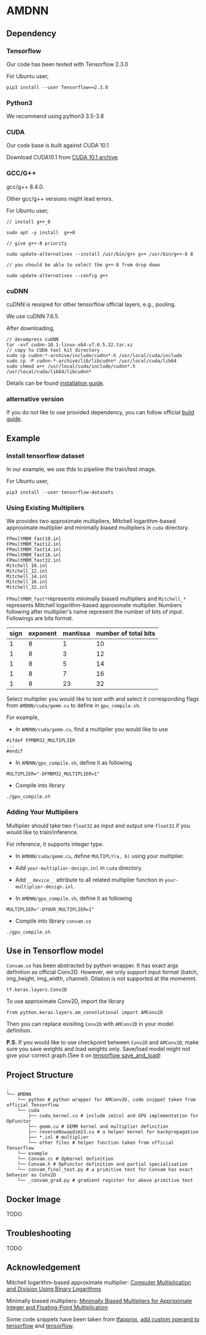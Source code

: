 # AMDNN

## Dependency

### Tensorflow

Our code has been tested with Tensorflow 2.3.0

For Ubuntu user,

``
pip3 install --user Tensorflow==2.3.0
``

### Python3

We recommend using python3 3.5-3.8

### CUDA 
Our code base is built against CUDA 10.1

Download CUDA10.1 from [CUDA 10.1 archive](https://developer.nvidia.com/cuda-10.1-download-archive-base).
### GCC/G++
gcc/g++ 8.4.0.

Other gcc/g++ versions might lead errors.

For Ubuntu user,

```
// install g++_8

sudo apt -y install  g++8

// give g++-8 priority

sudo update-alternatives --install /usr/bin/g++ g++ /usr/bin/g++-8 8

// you should be able to select the g++-8 from drop down

sudo update-alternatives --config g++

```
### cuDNN

cuDNN is reuiqred for other tensorflow official layers, e.g., pooling.

We use cuDNN 7.6.5.

After downloading, 

```
// decompress cuDNN
tar -xvf cudnn-10.1-linux-x64-v7.6.5.32.tar.xz
// copy to CUDA tool kit directory
sudo cp cudnn-*-archive/include/cudnn*.h /usr/local/cuda/include 
sudo cp -P cudnn-*-archive/lib/libcudnn* /usr/local/cuda/lib64 
sudo chmod a+r /usr/local/cuda/include/cudnn*.h /usr/local/cuda/lib64/libcudnn*
```
Details can be found [installation guide](https://docs.nvidia.com/deeplearning/cudnn/install-guide/index.html).

### alternative version

If you do not like to use provided dependency, you can follow official [build guide](https://www.tensorflow.org/install/source).

## Example

### Install tensorflow dataset

In our example, we use tfds to pipeline the train/test image.

For Ubuntu user,

``
pip3 install --user tensorflow-datasets
``

### Using Existing Multipliers

We provides two approximate multipliers, Mitchell logarithm-based approximate multiplier and minimally biased multipliers in `cuda` directory.
```
FPmultMBM_fast10.inl
FPmultMBM_fast12.inl
FPmultMBM_fast14.inl
FPmultMBM_fast16.inl                                                              
FPmultMBM_fast32.inl
Mitchell_10.inl
Mitchell_12.inl
Mitchell_14.inl
Mitchell_16.inl
Mitchell_32.inl
```
`FPmultMBM_fast*`represents minimally biased multipliers and `Mitchell_*` represents Mitchell logarithm-based approximate multiplier. Numbers following after multiplier's name represent the number of bits of input. Followings are bits format.

| sign | exponent | mantissa | number of total bits |
| ----------- | ----------- | ----------- | ----------- |
| 1 | 8 | 1 | 10 |
| 1 | 8 | 3 | 12 |
| 1 | 8 | 5 | 14 |
| 1 | 8 | 7 | 16 |
| 1 | 8 | 23 | 32 |

Select multiplier you would like to test with and select it corresponding flags from  `AMDNN/cuda/gemm.cu` to define in `gpu_compile.sh`.

For example,

- In `AMDNN/cuda/gemm.cu`, find a multiplier you would like to use

```
#ifdef FPMBM32_MULTIPLIER
...
#endif
```


- In `AMDNN/gpu_compile.sh`, define it as following

```
MULTIPLIER="-DFMBM32_MULTIPLIER=1"
```

- Compile into library

```
./gpu_compile.sh
```
### Adding Your Multipliers

Multiplier should take two `float32` as input and output one `float32` if you would like to train/inference.

For inference, it supports integer type.

- In `AMDNN/cuda/gemm.cu`, define `MULTIPLY(a, b)` using your multiplier.

- Add `your-multiplier-design.inl` in `cuda` directory.

- Add `__device__` attribute to all related multiplier function in `your-multiplier-design.inl`.

- In `AMDNN/gpu_compile.sh`, define it as following

```
MULTIPLIER="-DYOUR_MULTIPLIER=1"
```

- Compile into library `convam.so`

```
./gpu_compile.sh
```

## Use in Tensorflow model

`Convam.so` has been abstracted by python wrapper. It has exact args definition as official Conv2D. However, we only support input format (batch, img_height, img_width, channel). Dilation is not supported at the momemnt. 

```
tf.keras.layers.Conv2D
```

To use approximate Conv2D, import the library

```
from python.keras.layers.am_convolutional import AMConv2D
```

Then you can replace exisiting `Conv2D` with `AMConv2D` in your model definition.

**P.S.** If you would like to use checkpoint between `Conv2D` and `AMConv2D`, make sure you save weights and load weights only. Save/load model might not give your correct graph.(See it on [tensorflow save_and_load](https://www.tensorflow.org/tutorials/keras/save_and_load))

## Project Structure
```
.
└── AMDNN
    └── python # python wrapper for AMConv2D, code snippet taken from official Tensorflow
    └── cuda
        ├── cuda_kernel.cu # include im2col and GPU implementation for OpFunctor
        ├── gemm.cu # GEMM kernel and multiplier definition
        ├── reverseNswapdim23.cu # a helper kernel for backpropagation
        ├── *.inl # multiplier
        └── other files # helper function taken from official Tensorflow
    └── example
    └── Convam.cc # OpKernel definition
    └── Convam.h # OpFunctor definition and partial specialisation
    └── convam_final_test.py # a primitive test for Convam has exact behavior as Conv2D
    └── _convam_grad.py # gradient register for above primitive test

```
## Docker Image

TODO

## Troubleshooting

TODO

## Acknowledgement
Mitchell logarithm-based approximate multiplier: [Computer Multiplication and Division Using Binary Logarithms](https://ieeexplore.ieee.org/document/5219391)

Minimally biased multipliers: [Minimally Biased Multipliers for Approximate Integer and Floating-Point Multiplication](https://ieeexplore.ieee.org/document/5219391)

Some code snippets have been taken from [tfapprox](https://github.com/ehw-fit/tf-approximate), [add custom operand to tensorflow](https://github.com/tensorflow/custom-op) and [tensorflow](https://github.com/tensorflow/tensorflow).
